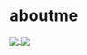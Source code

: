 # aboutme

<a href="https://github.com/AllaYefremova/github-readme-stats">
  <img align="center" src="https://github-readme-stats.vercel.app/api/pin/?username=AllaYefremova&repo=github-readme-stats" />
</a>
<a href="https://github.com/anuraghazra/convoychat">
  <img align="center" src="https://github-readme-stats.vercel.app/api/pin/?username=AllaYefremova&repo=convoychat" />
</a>
